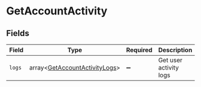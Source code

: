 # GetAccountActivity


## Fields

| Field                                                                          | Type                                                                           | Required                                                                       | Description                                                                    |
| ------------------------------------------------------------------------------ | ------------------------------------------------------------------------------ | ------------------------------------------------------------------------------ | ------------------------------------------------------------------------------ |
| `logs`                                                                         | array<[GetAccountActivityLogs](../../models/shared/GetAccountActivityLogs.md)> | :heavy_minus_sign:                                                             | Get user activity logs                                                         |